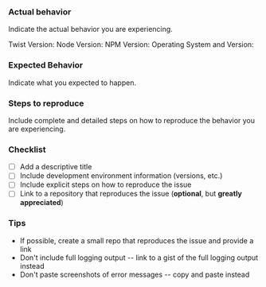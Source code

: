 ### Actual behavior

Indicate the actual behavior you are experiencing.

Twist Version:
Node Version:
NPM Version:
Operating System and Version:

### Expected Behavior

Indicate what you expected to happen.

### Steps to reproduce

Include complete and detailed steps on how to reproduce the behavior you are experiencing.

### Checklist

- [ ] Add a descriptive title
- [ ] Include development environment information (versions, etc.)
- [ ] Include explicit steps on how to reproduce the issue
- [ ] Link to a repository that reproduces the issue (**optional**, but **greatly appreciated**)

### Tips

* If possible, create a small repo that reproduces the issue and provide a link
* Don't include full logging output -- link to a gist of the full logging output instead
* Don't paste screenshots of error messages -- copy and paste instead